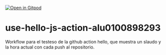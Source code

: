 [![Open in Gitpod](https://gitpod.io/button/open-in-gitpod.svg)](https://gitpod.io/#github.com/ULL-MII-SYTWS-2122/use-hello-js-action-alu0100898293)

# use-hello-js-action-alu0100898293

Workflow para el testeso de la github action hello, que muestra un slaudo y la hora actual con cada push al repositorio.